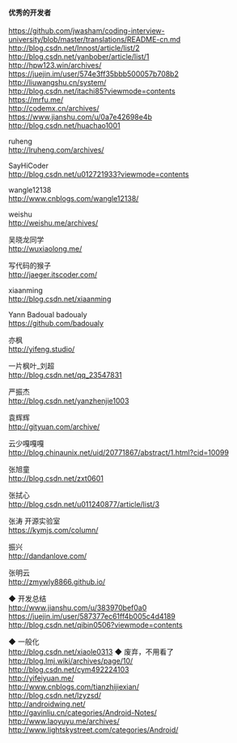 #### 优秀的开发者

https://github.com/jwasham/coding-interview-university/blob/master/translations/README-cn.md  
http://blog.csdn.net/Innost/article/list/2  
http://blog.csdn.net/yanbober/article/list/1  
http://hpw123.win/archives/  
https://juejin.im/user/574e3ff35bbb500057b708b2  
http://liuwangshu.cn/system/  
http://blog.csdn.net/itachi85?viewmode=contents  
https://mrfu.me/  
http://codemx.cn/archives/    
https://www.jianshu.com/u/0a7e42698e4b  
http://blog.csdn.net/huachao1001  

ruheng  
http://lruheng.com/archives/    

SayHiCoder    
http://blog.csdn.net/u012721933?viewmode=contents  

wangle12138  
http://www.cnblogs.com/wangle12138/  

weishu  
http://weishu.me/archives/  

吴晓龙同学  
http://wuxiaolong.me/  

写代码的猴子    
http://jaeger.itscoder.com/  

xiaanming    
http://blog.csdn.net/xiaanming  

Yann Badoual  badoualy    
https://github.com/badoualy  

亦枫    
http://yifeng.studio/  

一片枫叶_刘超  
http://blog.csdn.net/qq_23547831  

严振杰    
http://blog.csdn.net/yanzhenjie1003  

袁辉辉  
http://gityuan.com/archive/  

云少嘎嘎嘎    
http://blog.chinaunix.net/uid/20771867/abstract/1.html?cid=10099  

张旭童    
http://blog.csdn.net/zxt0601  

张拭心    
http://blog.csdn.net/u011240877/article/list/3  

张涛 开源实验室  
https://kymjs.com/column/  

振兴  
http://dandanlove.com/  

 张明云  
http://zmywly8866.github.io/  


◆ 开发总结      
http://www.jianshu.com/u/383970bef0a0  
https://juejin.im/user/587377ec61ff4b005c4d4189  
http://blog.csdn.net/qibin0506?viewmode=contents  

◆ 一般化      
http://blog.csdn.net/xiaole0313
◆ 废弃，不用看了    
http://blog.lmj.wiki/archives/page/10/  
http://blog.csdn.net/cym492224103  
http://yifeiyuan.me/  
http://www.cnblogs.com/tianzhijiexian/  
http://blog.csdn.net/lzyzsd/  
http://androidwing.net/   
http://gavinliu.cn/categories/Android-Notes/  
http://www.laoyuyu.me/archives/  
http://www.lightskystreet.com/categories/Android/  